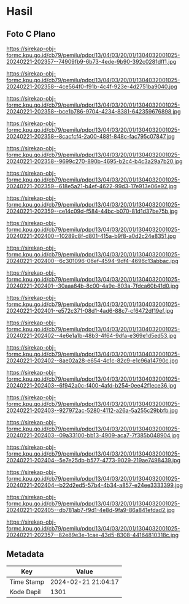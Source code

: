 # Hasil

## Foto C Plano

https://sirekap-obj-formc.kpu.go.id/cb79/pemilu/pdpr/13/04/03/20/01/1304032001025-20240221-202357--74909fb9-6b73-4ede-9b90-392c0281dff1.jpg

https://sirekap-obj-formc.kpu.go.id/cb79/pemilu/pdpr/13/04/03/20/01/1304032001025-20240221-202358--4ce564f0-f91b-4c4f-923e-4d2751ba9040.jpg

https://sirekap-obj-formc.kpu.go.id/cb79/pemilu/pdpr/13/04/03/20/01/1304032001025-20240221-202358--bce1b786-9704-4234-8381-642359676898.jpg

https://sirekap-obj-formc.kpu.go.id/cb79/pemilu/pdpr/13/04/03/20/01/1304032001025-20240221-202358--8cacfcf4-2a00-488f-848c-fac795c07847.jpg

https://sirekap-obj-formc.kpu.go.id/cb79/pemilu/pdpr/13/04/03/20/01/1304032001025-20240221-202358--9699c270-890b-4695-b2c4-b4c3a29a7b20.jpg

https://sirekap-obj-formc.kpu.go.id/cb79/pemilu/pdpr/13/04/03/20/01/1304032001025-20240221-202359--618e5a21-b4ef-4622-99d3-17e913e06e92.jpg

https://sirekap-obj-formc.kpu.go.id/cb79/pemilu/pdpr/13/04/03/20/01/1304032001025-20240221-202359--ce14c09d-f584-44bc-b070-81d1d37be75b.jpg

https://sirekap-obj-formc.kpu.go.id/cb79/pemilu/pdpr/13/04/03/20/01/1304032001025-20240221-202400--10289c8f-d801-415a-b9f8-a0d2c24e8351.jpg

https://sirekap-obj-formc.kpu.go.id/cb79/pemilu/pdpr/13/04/03/20/01/1304032001025-20240221-202400--6c301096-06ef-4594-9df4-4696c13abbac.jpg

https://sirekap-obj-formc.kpu.go.id/cb79/pemilu/pdpr/13/04/03/20/01/1304032001025-20240221-202401--30aaa84b-8c00-4a9e-803a-7fdca60b41d0.jpg

https://sirekap-obj-formc.kpu.go.id/cb79/pemilu/pdpr/13/04/03/20/01/1304032001025-20240221-202401--e572c371-08d1-4ad6-88c7-cf6472df19ef.jpg

https://sirekap-obj-formc.kpu.go.id/cb79/pemilu/pdpr/13/04/03/20/01/1304032001025-20240221-202402--4e6e1a1b-48b3-4f64-9dfa-e369e1d5ed53.jpg

https://sirekap-obj-formc.kpu.go.id/cb79/pemilu/pdpr/13/04/03/20/01/1304032001025-20240221-202402--8ae02a28-e654-4c1c-82c9-e1c96a14790c.jpg

https://sirekap-obj-formc.kpu.go.id/cb79/pemilu/pdpr/13/04/03/20/01/1304032001025-20240221-202403--6f942a0c-f400-4afd-b254-0ee42f1ece36.jpg

https://sirekap-obj-formc.kpu.go.id/cb79/pemilu/pdpr/13/04/03/20/01/1304032001025-20240221-202403--927972ac-5280-4112-a26a-5a255c29bbfb.jpg

https://sirekap-obj-formc.kpu.go.id/cb79/pemilu/pdpr/13/04/03/20/01/1304032001025-20240221-202403--09a33100-bb13-4909-aca7-7f385b048904.jpg

https://sirekap-obj-formc.kpu.go.id/cb79/pemilu/pdpr/13/04/03/20/01/1304032001025-20240221-202404--5e7e25db-b577-4773-9029-219ae7498439.jpg

https://sirekap-obj-formc.kpu.go.id/cb79/pemilu/pdpr/13/04/03/20/01/1304032001025-20240221-202404--b22d2ed5-57b4-4b34-a857-e24ee3333399.jpg

https://sirekap-obj-formc.kpu.go.id/cb79/pemilu/pdpr/13/04/03/20/01/1304032001025-20240221-202405--db781ab7-f9d1-4e8d-9fa9-86a841efdad2.jpg

https://sirekap-obj-formc.kpu.go.id/cb79/pemilu/pdpr/13/04/03/20/01/1304032001025-20240221-202357--82e89e3e-1cae-43d5-8308-44164810318c.jpg


## Metadata

| Key        | Value               |
| ---------- | ------------------- |
| Time Stamp | 2024-02-21 21:04:17 |
| Kode Dapil | 1301                |



